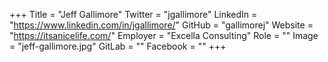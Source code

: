 +++
Title = "Jeff Gallimore"
Twitter = "jgallimore"
LinkedIn = "https://www.linkedin.com/in/jgallimore/"
GitHub = "gallimorej"
Website = "https://itsanicelife.com/"
Employer = "Excella Consulting"
Role = ""
Image = "jeff-gallimore.jpg"
GitLab = ""
Facebook = ""
+++
